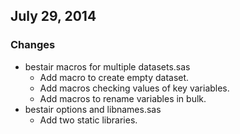 ## July 29, 2014

### Changes
  - bestair macros for multiple datasets.sas
    - Add macro to create empty dataset.
    - Add macros checking values of key variables.
    - Add macros to rename variables in bulk.
  - bestair options and libnames.sas
    -   Add two static libraries.
